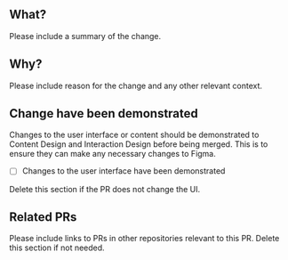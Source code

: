 ## What?

Please include a summary of the change.

## Why?

Please include reason for the change and any other relevant context.

## Change have been demonstrated

Changes to the user interface or content should be demonstrated to Content Design and Interaction Design before being merged. This is to ensure they can make any necessary changes to Figma.
- [ ] Changes to the user interface have been demonstrated

Delete this section if the PR does not change the UI.

## Related PRs

Please include links to PRs in other repositories relevant to this PR.
Delete this section if not needed.
